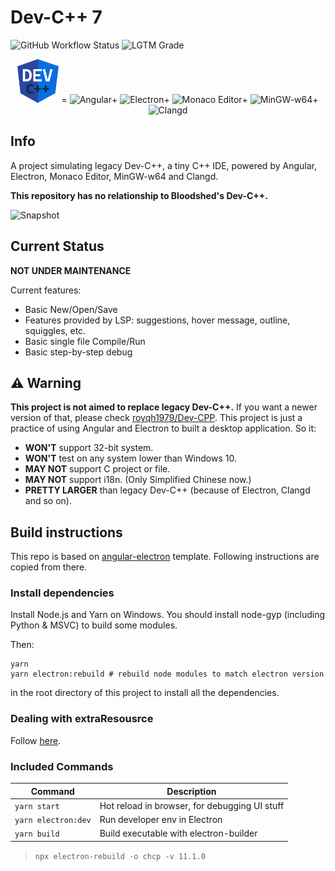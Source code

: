 # Dev-C++ 7

![GitHub Workflow Status](https://img.shields.io/github/workflow/status/Guyutongxue/devcpp7/Yarn%20CI)
![LGTM Grade](https://img.shields.io/lgtm/grade/javascript/github/Guyutongxue/devcpp7?label=code%20quality)

<p align="center">
<img src="./src/assets/icons/favicon.png" height="70" alt="Dev C++ 7"> =
<img src="https://s3.ax1x.com/2021/01/22/sombEd.png" height="70" alt="Angular">+
<img src="https://s3.ax1x.com/2021/01/22/somL4I.png" height="70" alt="Electron">+
<img src="https://s3.ax1x.com/2021/01/22/som7HH.png" height="70" alt="Monaco Editor">+
<img src="https://s3.ax1x.com/2021/01/22/somqUA.png" height="70" alt="MinGW-w64">+
<img src="https://s3.ax1x.com/2021/01/22/somXCt.png" height="70" alt="Clangd">
</p>

## Info

A project simulating legacy Dev-C++, a tiny C++ IDE, powered by Angular, Electron, Monaco Editor, MinGW-w64 and Clangd.

**This repository has no relationship to Bloodshed's Dev-C++.**

![Snapshot](https://s3.ax1x.com/2021/02/22/yHDron.png)

## Current Status

**NOT UNDER MAINTENANCE**

Current features:
- Basic New/Open/Save
- Features provided by LSP: suggestions, hover message, outline, squiggles, etc.
- Basic single file Compile/Run
- Basic step-by-step debug

## :warning: Warning

**This project is not aimed to replace legacy Dev-C++.** If you want a newer version of that, please check [royqh1979/Dev-CPP](https://github.com/royqh1979/Dev-CPP). This project is just a practice of using Angular and Electron to built a desktop application. So it:
- **WON'T** support 32-bit system.
- **WON'T** test on any system lower than Windows 10.
- **MAY NOT** support C project or file.
- **MAY NOT** support i18n. (Only Simplified Chinese now.)
- **PRETTY LARGER** than legacy Dev-C++ (because of Electron, Clangd and so on).

## Build instructions

This repo is based on [angular-electron](https://github.com/maximegris/angular-electron) template. Following instructions are copied from there.

### Install dependencies

Install Node.js and Yarn on Windows. You should install node-gyp (including Python & MSVC) to build some modules.

Then:
```
yarn
yarn electron:rebuild # rebuild node modules to match electron version
```
in the root directory of this project to install all the dependencies.

### Dealing with extraResousrce

Follow [here](src/extraResources/README.md).

### Included Commands

| Command             | Description                                   |
| ------------------- | --------------------------------------------- |
| `yarn start`        | Hot reload in browser, for debugging UI stuff |
| `yarn electron:dev` | Run developer env in Electron                 |
| `yarn build`        | Build executable with electron-builder        |

> `npx electron-rebuild -o chcp -v 11.1.0`

